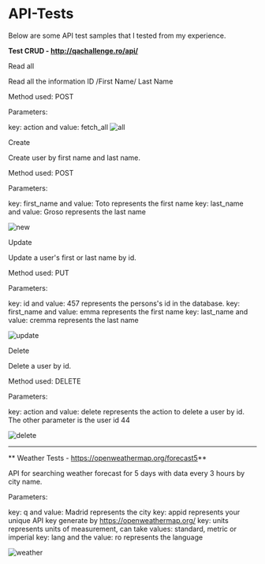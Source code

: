 # API-Tests

Below are some API test samples that I tested from my experience.

**Test CRUD - http://qachallenge.ro/api/**

Read all

Read all the information ID /First Name/	Last Name

Method used: POST

Parameters:

key: action  and value: fetch_all
![all](https://user-images.githubusercontent.com/120104620/218257630-d4292f8e-ebb0-44f2-a10f-8a06830b18a3.png)

Create

Create user by first name and last name.

Method used: POST

Parameters:

key: first_name and value: Toto represents the first name
key: last_name and value: Groso represents the last name

![new](https://user-images.githubusercontent.com/120104620/218257634-13f7aa2c-e630-4718-8230-00a52881638e.png)

Update

Update a user's first or last name by id.

Method used: PUT

Parameters:

key: id and value: 457 represents the persons's id in the database. 
key: first_name and value: emma represents the first name
key: last_name and value: cremma represents the last name


![update](https://user-images.githubusercontent.com/120104620/218257638-7f92bd05-4c11-4b7a-a7ae-bed6de9b2207.png)

Delete

Delete a user by id.

Method used: DELETE

Parameters:

key: action and value: delete represents the action to delete a user by id. The other parameter is the user id 44

![delete](https://user-images.githubusercontent.com/120104620/218257640-09821ebe-67ca-413d-9bdd-775949d5f448.png)

-----------------------------------------------------------------------------

** Weather Tests - https://openweathermap.org/forecast5**

API for searching weather forecast for 5 days with data every 3 hours by city name.

Parameters:

key: q and value: Madrid represents the city
key: appid represents your unique API key generate by https://openweathermap.org/
key: units represents units of measurement, can take values: standard, metric or imperial
key: lang and the value: ro represents the language

![weather](https://user-images.githubusercontent.com/120104620/218258225-bc2a9119-ec9e-4b3b-86d0-5d126e78c967.png)

